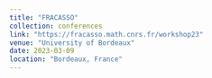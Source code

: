```yaml
---
title: "FRACASSO"
collection: conferences
link: "https://fracasso.math.cnrs.fr/workshop23"
venue: "University of Bordeaux"
date: 2023-03-09
location: "Bordeaux, France"
---
```


